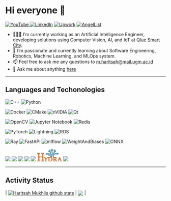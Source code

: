 # Hi everyone :wave:
[![YouTube](https://img.shields.io/badge/YouTube-%23FF0000.svg?style=for-the-badge&logo=YouTube&logoColor=white)
](https://www.youtube.com/channel/UChu7-nbJ65o8RTDaW2ck5vA)
[![LinkedIn](https://img.shields.io/badge/LinkedIn-0077B5?style=for-the-badge&logo=linkedin&logoColor=white)](https://www.linkedin.com/in/haritsahm19830/)
[![Upwork](https://img.shields.io/badge/UpWork-6FDA44?style=for-the-badge&logo=Upwork&logoColor=white)](https://www.upwork.com/workwith/muhammadharitsahm)
[![AngelList](https://img.shields.io/badge/AngelList-%23D4D4D4.svg?style=for-the-badge&logo=AngelList&logoColor=black)
](https://angel.co/u/m-haritsah)

- 👨🏻‍💻 I’m currently working as an Artificial Intelligence Engineer, developing solutions using Computer Vision, AI, and IoT at [Qlue Smart City](https://www.qlue.co.id/).
- 🔬 I’m passionate and currently learning about Software Engineering, Robotics, Machine Learning, and MLOps system.
- 📫 Feel free to ask me any questions to m.haritsah@mail.ugm.ac.id
- 💬 Ask me about anything [here](https://github.com/haritsahm/haritsahm/issues)

---
## Languages and Techonologies

![C++](https://img.shields.io/badge/C%2B%2B-00599C?style=for-the-badge&logo=c%2B%2B&logoColor=white)
![Python](https://img.shields.io/badge/Python-3776AB?style=for-the-badge&logo=python&logoColor=white)

![Docker](https://img.shields.io/badge/docker-%230db7ed.svg?style=for-the-badge&logo=docker&logoColor=white)
![CMake](https://img.shields.io/badge/CMake-%23008FBA.svg?style=for-the-badge&logo=cmake&logoColor=white)
![nVIDIA](https://img.shields.io/badge/nVIDIA-%2376B900.svg?style=for-the-badge&logo=nVIDIA&logoColor=white)
![Qt](https://img.shields.io/badge/Qt-%23217346.svg?style=for-the-badge&logo=Qt&logoColor=white)

![OpenCV](https://img.shields.io/badge/opencv-%23white.svg?style=for-the-badge&logo=opencv&logoColor=white)
![Jupyter Notebook](https://img.shields.io/badge/jupyter-%23FA0F00.svg?style=for-the-badge&logo=jupyter&logoColor=white)
![Redis](https://img.shields.io/badge/redis-%23DD0031.svg?style=for-the-badge&logo=redis&logoColor=white)

![PyTorch](https://img.shields.io/badge/PyTorch-%23EE4C2C.svg?style=for-the-badge&logo=PyTorch&logoColor=white)
![Lightning](https://img.shields.io/badge/Lightning-792ee5?style=for-the-badge&logo=pytorchlightning&logoColor=white)
![ROS](https://img.shields.io/badge/ros-%230A0FF9.svg?style=for-the-badge&logo=ros&logoColor=white)

![Ray](https://img.shields.io/badge/ray-008DE4?style=for-the-badge&logo=ray&logoColor=white)
![FastAPI](https://img.shields.io/badge/FastAPI-005571?style=for-the-badge&logo=fastapi)
![mlflow](https://img.shields.io/badge/mlflow-%23d9ead3.svg?style=for-the-badge&logo=numpy&logoColor=blue)
![WeightAndBiases](https://img.shields.io/badge/W&B-F6C915?style=for-the-badge&logo=weightsandbiases&logoColor=black)
![ONNX](https://img.shields.io/badge/ONNX-A6A9AA?style=for-the-badge&logo=onnx&logoColor=white)

<img src="https://user-images.githubusercontent.com/13848158/155354483-75d9853f-7154-4d95-8190-9ad7a73d6654.png" width="40" />
<img src="https://pbs.twimg.com/profile_images/1613861791515164672/B0KbTzkx_400x400.jpg" width="40">
<img src="https://avatars.githubusercontent.com/u/30523139?s=200&v=4
" width="40">
<img src="https://github.com/voxel51/fiftyone/blob/develop/docs/source/_static/images/voxel51_300dpi.png?raw=true" width="40" style="background-color:white">
<img src="https://github.com/dagster-io/dagster/blob/master/docs/next/public/assets/logos/small.png?raw=true" height="40" style="background-color:white">

<img src="https://raw.githubusercontent.com/facebookresearch/hydra/53d07f56a272485cc81596d23aad33e18e007091/website/static/img/Hydra-Readme-logo1.svg" height="40" style="background-color:white">
<img src="https://upload.wikimedia.org/wikipedia/commons/c/cd/Boost.png?20190727052955" height="40" style="background-color:white">

---
## Activity Status

| <a href="https://github.com/anuraghazra/github-readme-stats"><img align="center" src="https://github-readme-stats.vercel.app/api?username=haritsahm&show_icons=true&include_all_commits=true&theme=swift&hide_border=true&count_private=true" alt="Haritsah Mukhlis github stats" /></a> | <a href="https://github.com/anuraghazra/github-readme-stats"><img align="center" src="https://github-readme-stats.vercel.app/api/top-langs/?username=haritsahm&layout=compact&theme=buefy&hide_border=true" /></a> |
